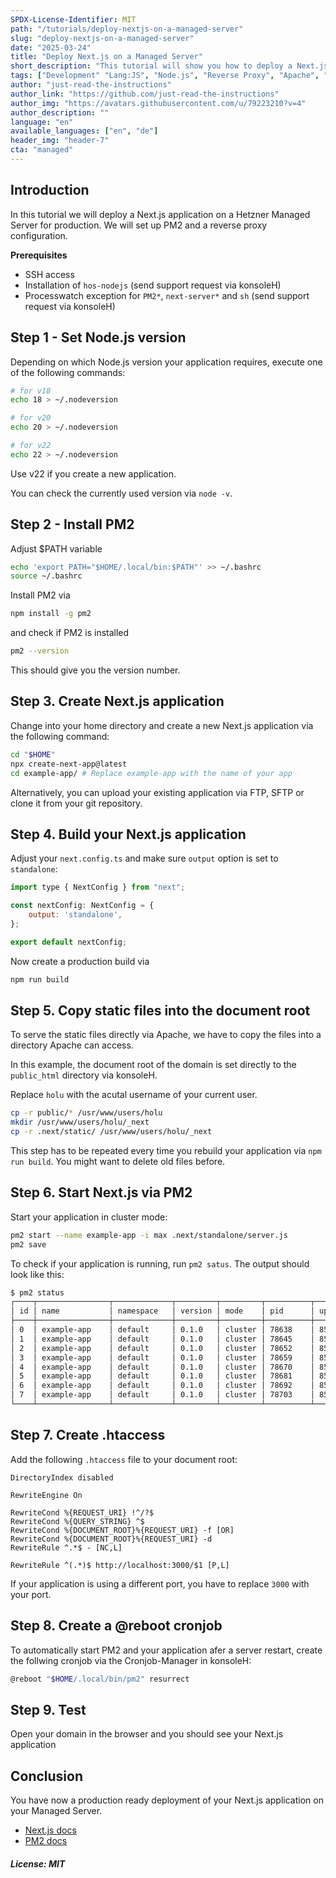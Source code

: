 ```yaml
---
SPDX-License-Identifier: MIT
path: "/tutorials/deploy-nextjs-on-a-managed-server"
slug: "deploy-nextjs-on-a-managed-server"
date: "2025-03-24"
title: "Deploy Next.js on a Managed Server"
short_description: "This tutorial will show you how to deploy a Next.js appliction for production on a Managed Server"
tags: ["Development" "Lang:JS", "Node.js", "Reverse Proxy", "Apache", "Managed Server"]
author: "just-read-the-instructions"
author_link: "https://github.com/just-read-the-instructions"
author_img: "https://avatars.githubusercontent.com/u/79223210?v=4"
author_description: ""
language: "en"
available_languages: ["en", "de"]
header_img: "header-7"
cta: "managed"
---
```


## Introduction

In this tutorial we will deploy a Next.js application on a Hetzner Managed Server for production. We will set up PM2 and a reverse proxy configuration.

**Prerequisites**

* SSH access
* Installation of `hos-nodejs` (send support request via konsoleH)
* Processwatch exception for `PM2*`, `next-server*` and `sh` (send support request via konsoleH)


## Step 1 - Set Node.js version

Depending on which Node.js version your application requires, execute one of the following commands:
```bash
# for v18
echo 18 > ~/.nodeversion

# for v20
echo 20 > ~/.nodeversion

# for v22
echo 22 > ~/.nodeversion
```

Use v22 if you create a new application.

You can check the currently used version via `node -v`.

## Step 2 - Install PM2

Adjust $PATH variable
```bash
echo 'export PATH="$HOME/.local/bin:$PATH"' >> ~/.bashrc
source ~/.bashrc
```

Install PM2 via
```bash
npm install -g pm2
```

and check if PM2 is installed
```bash
pm2 --version
```
This should give you the version number.


## Step 3. Create Next.js application

Change into your home directory and create a new Next.js application via the following command:

```bash
cd "$HOME"
npx create-next-app@latest
cd example-app/ # Replace example-app with the name of your app
```


Alternatively, you can upload your existing application via FTP, SFTP or clone it from your git repository.


## Step 4. Build your Next.js application

Adjust your `next.config.ts` and make sure `output` option is set to `standalone`:

```javascript
import type { NextConfig } from "next";

const nextConfig: NextConfig = {
    output: 'standalone',
};

export default nextConfig;
```

Now create a production build via 
```bash
npm run build
```


## Step 5. Copy static files into the document root

To serve the static files directly via Apache, we have to copy the files into a directory Apache can access. 

In this example, the document root of the domain is set directly to the `public_html` directory via konsoleH.

Replace `holu` with the acutal username of your current user.

```bash
cp -r public/* /usr/www/users/holu
mkdir /usr/www/users/holu/_next
cp -r .next/static/ /usr/www/users/holu/_next
```

This step has to be repeated every time you rebuild your application via `npm run build`. You might want to delete old files before.

## Step 6. Start Next.js via PM2

Start your application in cluster mode:
```bash
pm2 start --name example-app -i max .next/standalone/server.js
pm2 save
```

To check if your application is running, run `pm2 satus`. The output should look like this:

```bash
$ pm2 status
┌────┬────────────────┬─────────────┬─────────┬─────────┬──────────┬────────┬──────┬───────────┬──────────┬──────────┬──────────┬──────────┐
│ id │ name           │ namespace   │ version │ mode    │ pid      │ uptime │ ↺    │ status    │ cpu      │ mem      │ user     │ watching │
├────┼────────────────┼─────────────┼─────────┼─────────┼──────────┼────────┼──────┼───────────┼──────────┼──────────┼──────────┼──────────┤
│ 0  │ example-app    │ default     │ 0.1.0   │ cluster │ 78638    │ 85s    │ 0    │ online    │ 0%       │ 97.1mb   │ holu     │ disabled │
│ 1  │ example-app    │ default     │ 0.1.0   │ cluster │ 78645    │ 85s    │ 0    │ online    │ 0%       │ 96.9mb   │ holu     │ disabled │
│ 2  │ example-app    │ default     │ 0.1.0   │ cluster │ 78652    │ 85s    │ 0    │ online    │ 0%       │ 94.3mb   │ holu     │ disabled │
│ 3  │ example-app    │ default     │ 0.1.0   │ cluster │ 78659    │ 85s    │ 0    │ online    │ 0%       │ 94.9mb   │ holu     │ disabled │
│ 4  │ example-app    │ default     │ 0.1.0   │ cluster │ 78670    │ 85s    │ 0    │ online    │ 0%       │ 95.0mb   │ holu     │ disabled │
│ 5  │ example-app    │ default     │ 0.1.0   │ cluster │ 78681    │ 85s    │ 0    │ online    │ 0%       │ 95.0mb   │ holu     │ disabled │
│ 6  │ example-app    │ default     │ 0.1.0   │ cluster │ 78692    │ 85s    │ 0    │ online    │ 0%       │ 95.2mb   │ holu     │ disabled │
│ 7  │ example-app    │ default     │ 0.1.0   │ cluster │ 78703    │ 85s    │ 0    │ online    │ 0%       │ 95.0mb   │ holu     │ disabled │
└────┴────────────────┴─────────────┴─────────┴─────────┴──────────┴────────┴──────┴───────────┴──────────┴──────────┴──────────┴──────────┘
```

## Step 7. Create .htaccess

Add the following `.htaccess` file to your document root:
```apacheconf
DirectoryIndex disabled

RewriteEngine On

RewriteCond %{REQUEST_URI} !^/?$
RewriteCond %{QUERY_STRING} ^$
RewriteCond %{DOCUMENT_ROOT}%{REQUEST_URI} -f [OR]
RewriteCond %{DOCUMENT_ROOT}%{REQUEST_URI} -d
RewriteRule ^.*$ - [NC,L]

RewriteRule ^(.*)$ http://localhost:3000/$1 [P,L]
```

If your application is using a different port, you have to replace `3000` with your port.

## Step 8. Create a @reboot cronjob

To automatically start PM2 and your application afer a server restart, create the follwing cronjob via the Cronjob-Manager in konsoleH:

```bash
@reboot "$HOME/.local/bin/pm2" resurrect
```

## Step 9. Test
Open your domain in the browser and you should see your Next.js application


## Conclusion

You have now a production ready deployment of your Next.js application on your Managed Server.

* [Next.js docs](https://nextjs.org/docs)
* [PM2 docs](https://pm2.keymetrics.io/docs/usage/quick-start/)

##### License: MIT

<!--

Contributor's Certificate of Origin

By making a contribution to this project, I certify that:

(a) The contribution was created in whole or in part by me and I have
    the right to submit it under the license indicated in the file; or

(b) The contribution is based upon previous work that, to the best of my
    knowledge, is covered under an appropriate license and I have the
    right under that license to submit that work with modifications,
    whether created in whole or in part by me, under the same license
    (unless I am permitted to submit under a different license), as
    indicated in the file; or

(c) The contribution was provided directly to me by some other person
    who certified (a), (b) or (c) and I have not modified it.

(d) I understand and agree that this project and the contribution are
    public and that a record of the contribution (including all personal
    information I submit with it, including my sign-off) is maintained
    indefinitely and may be redistributed consistent with this project
    or the license(s) involved.

Signed-off-by: just-read-the-instructions <markus@imperius.cloud>

-->
